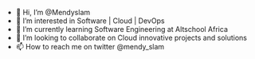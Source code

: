 - 👋 Hi, I’m @Mendyslam
- 👀 I’m interested in Software | Cloud | DevOps
- 🌱 I’m currently learning Software Engineering at Altschool Africa
- 💞️ I’m looking to collaborate on Cloud innovative projects and solutions
- 📫 How to reach me on twitter @mendy_slam

<!---
Mendyslam/Mendyslam is a ✨ special ✨ repository because its `README.md` (this file) appears on your GitHub profile.
You can click the Preview link to take a look at your changes.
--->
